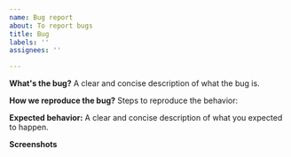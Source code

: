 ```yaml
---
name: Bug report
about: To report bugs
title: Bug
labels: ''
assignees: ''

---
```


**What's the bug?**
A clear and concise description of what the bug is.

**How we reproduce the bug?**
Steps to reproduce the behavior:

**Expected behavior:**
A clear and concise description of what you expected to happen.

**Screenshots**
